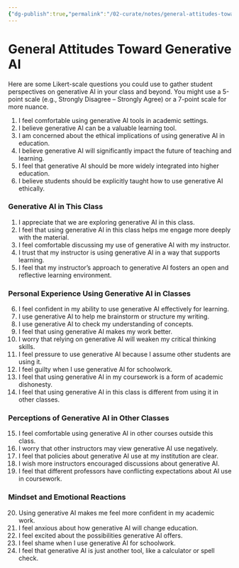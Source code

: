 ```yaml
---
{"dg-publish":true,"permalink":"/02-curate/notes/general-attitudes-toward-generative-ai/","title":"General Attitudes Toward Generative AI","tags":["generative-ai","evaluation","assessment"]}
---
```


# General Attitudes Toward Generative AI

Here are some Likert-scale questions you could use to gather student perspectives on generative AI in your class and beyond. You might use a 5-point scale (e.g., Strongly Disagree – Strongly Agree) or a 7-point scale for more nuance.

1. I feel comfortable using generative AI tools in academic settings.
2. I believe generative AI can be a valuable learning tool.
3. I am concerned about the ethical implications of using generative AI in education.
4. I believe generative AI will significantly impact the future of teaching and learning.
5. I feel that generative AI should be more widely integrated into higher education.
6. I believe students should be explicitly taught how to use generative AI ethically.

### **Generative AI in This Class**

1. I appreciate that we are exploring generative AI in this class.
2. I feel that using generative AI in this class helps me engage more deeply with the material.
3. I feel comfortable discussing my use of generative AI with my instructor.
4. I trust that my instructor is using generative AI in a way that supports learning.
5. I feel that my instructor’s approach to generative AI fosters an open and reflective learning environment.

### **Personal Experience Using Generative AI in Classes**

6. I feel confident in my ability to use generative AI effectively for learning.
7. I use generative AI to help me brainstorm or structure my writing.
8. I use generative AI to check my understanding of concepts.
9. I feel that using generative AI makes my work better.
10. I worry that relying on generative AI will weaken my critical thinking skills.
11. I feel pressure to use generative AI because I assume other students are using it.
12. I feel guilty when I use generative AI for schoolwork.
13. I feel that using generative AI in my coursework is a form of academic dishonesty.
14. I feel that using generative AI in this class is different from using it in other classes.

### **Perceptions of Generative AI in Other Classes**

15. I feel comfortable using generative AI in other courses outside this class.
16. I worry that other instructors may view generative AI use negatively.
17. I feel that policies about generative AI use at my institution are clear.
18. I wish more instructors encouraged discussions about generative AI.
19. I feel that different professors have conflicting expectations about AI use in coursework.

### **Mindset and Emotional Reactions**

20. Using generative AI makes me feel more confident in my academic work.
21. I feel anxious about how generative AI will change education.
22. I feel excited about the possibilities generative AI offers.
23. I feel shame when I use generative AI for schoolwork.
24. I feel that generative AI is just another tool, like a calculator or spell check.


